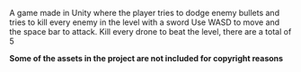 A game made in Unity where the player tries to dodge enemy bullets and tries to kill every enemy in the level with a sword
Use WASD to move and the space bar to attack. Kill every drone to beat the level, there are a total of 5

**Some of the assets in the project are not included for copyright reasons**
